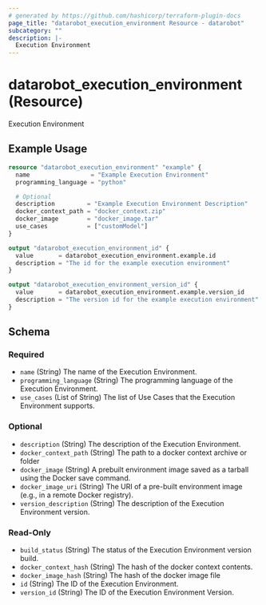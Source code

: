 ```yaml
---
# generated by https://github.com/hashicorp/terraform-plugin-docs
page_title: "datarobot_execution_environment Resource - datarobot"
subcategory: ""
description: |-
  Execution Environment
---
```


# datarobot_execution_environment (Resource)

Execution Environment

## Example Usage

```terraform
resource "datarobot_execution_environment" "example" {
  name                 = "Example Execution Environment"
  programming_language = "python"

  # Optional
  description         = "Example Execution Environment Description"
  docker_context_path = "docker_context.zip"
  docker_image        = "docker_image.tar"
  use_cases           = ["customModel"]
}

output "datarobot_execution_environment_id" {
  value       = datarobot_execution_environment.example.id
  description = "The id for the example execution environment"
}

output "datarobot_execution_environment_version_id" {
  value       = datarobot_execution_environment.example.version_id
  description = "The version id for the example execution environment"
}
```

<!-- schema generated by tfplugindocs -->
## Schema

### Required

- `name` (String) The name of the Execution Environment.
- `programming_language` (String) The programming language of the Execution Environment.
- `use_cases` (List of String) The list of Use Cases that the Execution Environment supports.

### Optional

- `description` (String) The description of the Execution Environment.
- `docker_context_path` (String) The path to a docker context archive or folder
- `docker_image` (String) A prebuilt environment image saved as a tarball using the Docker save command.
- `docker_image_uri` (String) The URI of a pre-built environment image (e.g., in a remote Docker registry).
- `version_description` (String) The description of the Execution Environment version.

### Read-Only

- `build_status` (String) The status of the Execution Environment version build.
- `docker_context_hash` (String) The hash of the docker context contents.
- `docker_image_hash` (String) The hash of the docker image file
- `id` (String) The ID of the Execution Environment.
- `version_id` (String) The ID of the Execution Environment Version.
